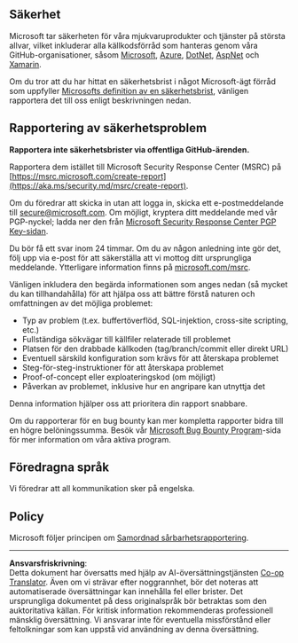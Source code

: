 <!--
CO_OP_TRANSLATOR_METADATA:
{
  "original_hash": "57f14126c1c6add76b3aef3844dfe4e3",
  "translation_date": "2025-09-04T01:01:17+00:00",
  "source_file": "SECURITY.md",
  "language_code": "sv"
}
-->
## Säkerhet

Microsoft tar säkerheten för våra mjukvaruprodukter och tjänster på största allvar, vilket inkluderar alla källkodsförråd som hanteras genom våra GitHub-organisationer, såsom [Microsoft](https://github.com/Microsoft), [Azure](https://github.com/Azure), [DotNet](https://github.com/dotnet), [AspNet](https://github.com/aspnet) och [Xamarin](https://github.com/xamarin).

Om du tror att du har hittat en säkerhetsbrist i något Microsoft-ägt förråd som uppfyller [Microsofts definition av en säkerhetsbrist](https://aka.ms/security.md/definition), vänligen rapportera det till oss enligt beskrivningen nedan.

## Rapportering av säkerhetsproblem

**Rapportera inte säkerhetsbrister via offentliga GitHub-ärenden.**

Rapportera dem istället till Microsoft Security Response Center (MSRC) på [https://msrc.microsoft.com/create-report](https://aka.ms/security.md/msrc/create-report).

Om du föredrar att skicka in utan att logga in, skicka ett e-postmeddelande till [secure@microsoft.com](mailto:secure@microsoft.com). Om möjligt, kryptera ditt meddelande med vår PGP-nyckel; ladda ner den från [Microsoft Security Response Center PGP Key-sidan](https://aka.ms/security.md/msrc/pgp).

Du bör få ett svar inom 24 timmar. Om du av någon anledning inte gör det, följ upp via e-post för att säkerställa att vi mottog ditt ursprungliga meddelande. Ytterligare information finns på [microsoft.com/msrc](https://www.microsoft.com/msrc).

Vänligen inkludera den begärda informationen som anges nedan (så mycket du kan tillhandahålla) för att hjälpa oss att bättre förstå naturen och omfattningen av det möjliga problemet:

  * Typ av problem (t.ex. buffertöverflöd, SQL-injektion, cross-site scripting, etc.)
  * Fullständiga sökvägar till källfiler relaterade till problemet
  * Platsen för den drabbade källkoden (tag/branch/commit eller direkt URL)
  * Eventuell särskild konfiguration som krävs för att återskapa problemet
  * Steg-för-steg-instruktioner för att återskapa problemet
  * Proof-of-concept eller exploateringskod (om möjligt)
  * Påverkan av problemet, inklusive hur en angripare kan utnyttja det

Denna information hjälper oss att prioritera din rapport snabbare.

Om du rapporterar för en bug bounty kan mer kompletta rapporter bidra till en högre belöningssumma. Besök vår [Microsoft Bug Bounty Program](https://aka.ms/security.md/msrc/bounty)-sida för mer information om våra aktiva program.

## Föredragna språk

Vi föredrar att all kommunikation sker på engelska.

## Policy

Microsoft följer principen om [Samordnad sårbarhetsrapportering](https://aka.ms/security.md/cvd).

---

**Ansvarsfriskrivning**:  
Detta dokument har översatts med hjälp av AI-översättningstjänsten [Co-op Translator](https://github.com/Azure/co-op-translator). Även om vi strävar efter noggrannhet, bör det noteras att automatiserade översättningar kan innehålla fel eller brister. Det ursprungliga dokumentet på dess originalspråk bör betraktas som den auktoritativa källan. För kritisk information rekommenderas professionell mänsklig översättning. Vi ansvarar inte för eventuella missförstånd eller feltolkningar som kan uppstå vid användning av denna översättning.